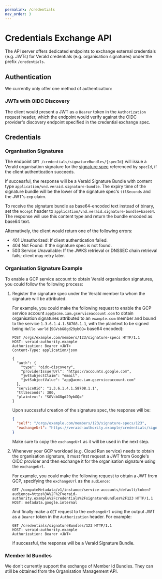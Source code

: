 ```yaml
---
permalink: /credentials
nav_order: 3
---
```

# Credentials Exchange API

The API server offers dedicated endpoints to exchange external credentials (e.g. JWTs) for VeraId credentials (e.g. organisation signatures) under the prefix `/credentials`.

## Authentication

We currently only offer one method of authentication:

### JWTs with OIDC Discovery

The client would present a JWT as a `Bearer` token in the `Authorization` request header, which the endpoint would verify against the OIDC provider's discovery endpoint specified in the credential exchange spec.

## Credentials

### Organisation Signatures

The endpoint `GET /credentials/signatureBundles/{specId}` will issue a VeraId organisation signature for the [signature spec](./api.md#signature-specs) referenced by `specId`, if the client authentication succeeds.

If successful, the response will be a VeraId Signature Bundle with content type `application/vnd.veraid.signature-bundle`. The expiry time of the signature bundle will be the lower of the signature spec's `ttlSeconds` and the JWT's `exp` claim.

To receive the signature bundle as base64-encoded text instead of binary, set the `Accept` header to `application/vnd.veraid.signature-bundle+base64`. The response will use this content type and return the bundle encoded as base64 text.

Alternatively, the client would return one of the following errors:

- 401 Unauthorized: If client authentication failed.
- 404 Not Found: If the signature spec is not found.
- 503 Service Unavailable: If the JWKS retrieval or DNSSEC chain retrieval fails; client may retry later.

### Organisation Signature Example

To enable a GCP service account to obtain VeraId organisation signatures, you could follow the following process:

1. Register the signature spec under the VeraId member to whom the signature will be attributed.

   For example, you could make the following request to enable the GCP service account `app@acme.iam.gserviceaccount.com` to obtain organisation signatures attributed to an `example.com` member and bound to the service `1.3.6.1.4.1.58708.1.1`, with the plaintext to be signed being `Hello world` (`SGVsbG8gd29ybGQ=` base64 encoded):

   ```http
   POST /orgs/example.com/members/123/signature-specs HTTP/1.1
   HOST: veraid-authority.example
   Authorization: Bearer <JWT>
   Content-Type: application/json

   {
     "auth": {
       "type": "oidc-discovery",
       "providerIssuerUrl": "https://accounts.google.com",
       "jwtSubjectClaim": "email",
       "jwtSubjectValue": "app@acme.iam.gserviceaccount.com"
     },
     "serviceOid": "1.3.6.1.4.1.58708.1.1",
     "ttlSeconds": 300,
     "plaintext": "SGVsbG8gd29ybGQ="
   }
   ```

   Upon successful creation of the signature spec, the response will be:

   ```json
   {
     "self": "/orgs/example.com/members/123/signature-specs/123",
     "exchangeUrl": "https://veraid-authority.example/credentials/signatureBundles/123"
   }
   ```

   Make sure to copy the `exchangeUrl` as it will be used in the next step.
2. Whenever your GCP workload (e.g. Cloud Run service) needs to obtain the organisation signature, it must first request a JWT from Google's OIDC provider and then exchange it for the organisation signature using the `exchangeUrl`.

   For example, you could make the following request to obtain a JWT from GCP, specifying the `exchangeUrl` as the `audience`:

   ```http
   GET /computeMetadata/v1/instance/service-accounts/default/token?audience=https%3A%2F%2Fveraid-authority.example%2Fcredentials%2FsignatureBundles%2F123 HTTP/1.1
   HOST: metadata.google.internal
   ```

   And finally make a `GET` request to the `exchangeUrl` using the output JWT as a `Bearer` token in the `Authorization` header. For example:

   ```http
   GET /credentials/signatureBundles/123 HTTP/1.1
   HOST: veraid-authority.example
   Authorization: Bearer <JWT>
   ```

   If successful, the response will be a VeraId Signature Bundle.

### Member Id Bundles

We don't currently support the exchange of Member Id Bundles. They can still be obtained from the Organisation Management API.